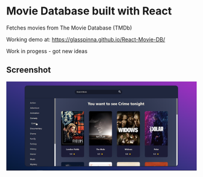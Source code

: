 # Movie Database built with React
Fetches movies from The Movie Database (TMDb)

Working demo at: https://glasspinna.github.io/React-Movie-DB/

Work in progess - got new ideas

## Screenshot
![Screenshots](src/screenshot.png)